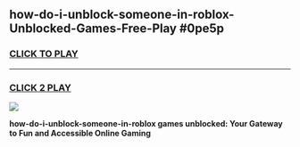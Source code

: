 
## how-do-i-unblock-someone-in-roblox-Unblocked-Games-Free-Play #0pe5p
<h3>
<a href="https://us.freeplayer.one?title=how-do-i-unblock-someone-in-roblox&ref=9M">CLICK TO PLAY</a></h3>
<hr>

<h3>
<a href="https://us.freeplayer.one?title=how-do-i-unblock-someone-in-roblox&ref=9M">CLICK 2 PLAY</a>
  
</h3>

<a href="https://us.freeplayer.one?title=how-do-i-unblock-someone-in-roblox&ref=9M"><img src="https://clearcache.store/games.png"></a>


**how-do-i-unblock-someone-in-roblox games unblocked: Your Gateway to Fun and Accessible Online Gaming**

